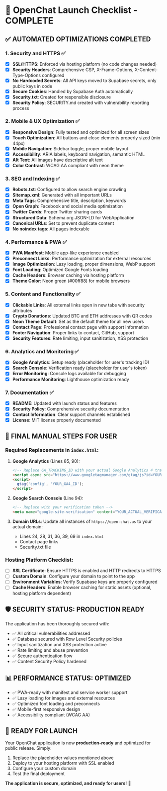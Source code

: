 # 🚀 OpenChat Launch Checklist - COMPLETE

## ✅ AUTOMATED OPTIMIZATIONS COMPLETED

### 1. Security and HTTPS ✅
- [x] **SSL/HTTPS**: Enforced via hosting platform (no code changes needed)
- [x] **Security Headers**: Comprehensive CSP, X-Frame-Options, X-Content-Type-Options configured
- [x] **No Hardcoded Secrets**: All API keys moved to Supabase secrets, only public keys in code
- [x] **Secure Cookies**: Handled by Supabase Auth automatically
- [x] **Security.txt**: Created for responsible disclosure
- [x] **Security Policy**: SECURITY.md created with vulnerability reporting process

### 2. Mobile & UX Optimization ✅
- [x] **Responsive Design**: Fully tested and optimized for all screen sizes
- [x] **Touch Optimization**: All buttons and close elements properly sized (min 44px)
- [x] **Mobile Navigation**: Sidebar toggle, proper mobile layout
- [x] **Accessibility**: ARIA labels, keyboard navigation, semantic HTML
- [x] **Alt Text**: All images have descriptive alt text
- [x] **Color Contrast**: WCAG AA compliant with neon theme

### 3. SEO and Indexing ✅
- [x] **Robots.txt**: Configured to allow search engine crawling
- [x] **Sitemap.xml**: Generated with all important URLs
- [x] **Meta Tags**: Comprehensive title, description, keywords
- [x] **Open Graph**: Facebook and social media optimization
- [x] **Twitter Cards**: Proper Twitter sharing cards
- [x] **Structured Data**: Schema.org JSON-LD for WebApplication
- [x] **Canonical URLs**: Set to prevent duplicate content
- [x] **No noindex tags**: All pages indexable

### 4. Performance & PWA ✅
- [x] **PWA Manifest**: Mobile app-like experience enabled
- [x] **Preconnect Links**: Performance optimization for external resources
- [x] **Image Optimization**: Lazy loading, proper dimensions, WebP support
- [x] **Font Loading**: Optimized Google Fonts loading
- [x] **Cache Headers**: Browser caching via hosting platform
- [x] **Theme Color**: Neon green (#00ff88) for mobile browsers

### 5. Content and Functionality ✅
- [x] **Clickable Links**: All external links open in new tabs with security attributes
- [x] **Crypto Donations**: Updated BTC and ETH addresses with QR codes
- [x] **Neon Theme Default**: Set as the default theme for all new users
- [x] **Contact Page**: Professional contact page with support information
- [x] **Footer Navigation**: Proper links to contact, GitHub, support
- [x] **Security Features**: Rate limiting, input sanitization, XSS protection

### 6. Analytics and Monitoring ✅
- [x] **Google Analytics**: Setup ready (placeholder for user's tracking ID)
- [x] **Search Console**: Verification ready (placeholder for user's token)
- [x] **Error Monitoring**: Console logs available for debugging
- [x] **Performance Monitoring**: Lighthouse optimization ready

### 7. Documentation ✅
- [x] **README**: Updated with launch status and features
- [x] **Security Policy**: Comprehensive security documentation
- [x] **Contact Information**: Clear support channels established
- [x] **License**: MIT license properly documented

## 🔧 FINAL MANUAL STEPS FOR USER

### Required Replacements in `index.html`:

1. **Google Analytics** (Lines 85, 90):
   ```html
   <!-- Replace GA_TRACKING_ID with your actual Google Analytics 4 tracking ID -->
   <script async src="https://www.googletagmanager.com/gtag/js?id=YOUR_GA4_ID"></script>
   <script>
     gtag('config', 'YOUR_GA4_ID');
   </script>
   ```

2. **Google Search Console** (Line 94):
   ```html
   <!-- Replace with your verification token -->
   <meta name="google-site-verification" content="YOUR_ACTUAL_VERIFICATION_TOKEN" />
   ```

3. **Domain URLs**: Update all instances of `https://open-chat.us` to your actual domain:
   - Lines 24, 28, 31, 36, 39, 69 in `index.html`
   - Contact page links
   - Security.txt file

### Hosting Platform Checklist:

- [ ] **SSL Certificate**: Ensure HTTPS is enabled and HTTP redirects to HTTPS
- [ ] **Custom Domain**: Configure your domain to point to the app
- [ ] **Environment Variables**: Verify Supabase keys are properly configured
- [ ] **Cache Headers**: Enable browser caching for static assets (optional, hosting platform dependent)

## 🛡️ SECURITY STATUS: PRODUCTION READY

The application has been thoroughly secured with:
- ✅ All critical vulnerabilities addressed
- ✅ Database secured with Row Level Security policies  
- ✅ Input sanitization and XSS protection active
- ✅ Rate limiting and abuse prevention
- ✅ Secure authentication flow
- ✅ Content Security Policy hardened

## 📊 PERFORMANCE STATUS: OPTIMIZED

- ✅ PWA-ready with manifest and service worker support
- ✅ Lazy loading for images and external resources
- ✅ Optimized font loading and preconnects
- ✅ Mobile-first responsive design
- ✅ Accessibility compliant (WCAG AA)

## 🚀 READY FOR LAUNCH

Your OpenChat application is now **production-ready** and optimized for public release. Simply:

1. Replace the placeholder values mentioned above
2. Deploy to your hosting platform with SSL enabled
3. Configure your custom domain
4. Test the final deployment

**The application is secure, optimized, and ready for users!** 🎉
